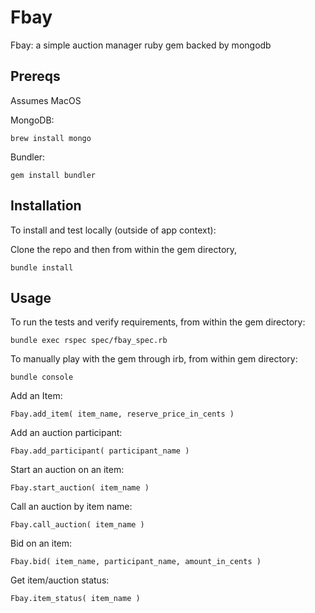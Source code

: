 # Fbay

Fbay: a simple auction manager ruby gem backed by mongodb

## Prereqs

Assumes MacOS

MongoDB:

`brew install mongo`

Bundler:

`gem install bundler`

## Installation

To install and test locally (outside of app context):

Clone the repo and then from within the gem directory,

`bundle install`

## Usage

To run the tests and verify requirements, from within the gem directory:

`bundle exec rspec spec/fbay_spec.rb`

To manually play with the gem through irb, from within gem directory:

`bundle console`

Add an Item:

`Fbay.add_item( item_name, reserve_price_in_cents )`

Add an auction participant:

`Fbay.add_participant( participant_name )`

Start an auction on an item:

`Fbay.start_auction( item_name )`

Call an auction by item name:

`Fbay.call_auction( item_name )`

Bid on an item:

`Fbay.bid( item_name, participant_name, amount_in_cents )`

Get item/auction status:

`Fbay.item_status( item_name )`
